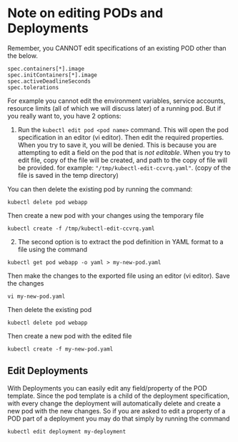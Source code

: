 # Note on editing PODs and Deployments

Remember, you CANNOT edit specifications of an existing POD other than the below.

```
spec.containers[*].image
spec.initContainers[*].image
spec.activeDeadlineSeconds
spec.tolerations
```
For example you cannot edit the environment variables, service accounts, resource limits (all of which we will discuss later) of a running pod. But if you really want to, you have 2 options:

1. Run the `kubectl edit pod <pod name>` command.  This will open the pod specification in an editor (vi editor). Then edit the required properties. When you try to save it, you will be denied. This is because you are attempting to edit a field on the pod that is *not editable*.
When you try to edit file, copy of the file will be created, and path to the copy of file will be provided. for example: `"/tmp/kubectl-edit-ccvrq.yaml"`. (copy of the file is saved in the temp directory)  

You can then delete the existing pod by running the command:

`kubectl delete pod webapp`

Then create a new pod with your changes using the temporary file

`kubectl create -f /tmp/kubectl-edit-ccvrq.yaml`  

2. The second option is to extract the pod definition in YAML format to a file using the command

`kubectl get pod webapp -o yaml > my-new-pod.yaml`

Then make the changes to the exported file using an editor (vi editor). Save the changes

`vi my-new-pod.yaml`

Then delete the existing pod

`kubectl delete pod webapp`

Then create a new pod with the edited file

`kubectl create -f my-new-pod.yaml`

## Edit Deployments  

With Deployments you can easily edit any field/property of the POD template. Since the pod template is a child of the deployment specification,  with every change the deployment will automatically delete and create a new pod with the new changes. So if you are asked to edit a property of a POD part of a deployment you may do that simply by running the command

`kubectl edit deployment my-deployment`
